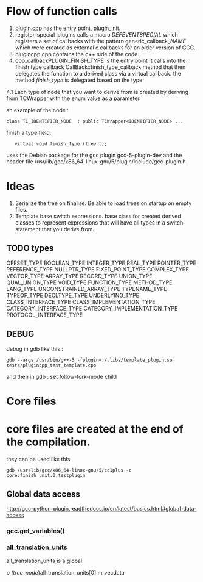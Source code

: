 # Flow of function calls

1. plugin.cpp has the entry point, plugin_init.
2. register_special_plugins calls a macro *DEFEVENTSPECIAL* which
registers a set of callbacks with the pattern generic_callback_*NAME* which
were created as external c callbacks for an older version of GCC.
3. plugincpp.cpp contains the c++ side of the code.
4. cpp_callbackPLUGIN_FINISH_TYPE is the entry point
It calls into the finish type callback CallBack::finish_type_callback method that then delegates the function
to a derived class via a virtual callback.
the method *finish_type* is delegated based on the type.

4.1 Each type of node that you want to derive from is created by deriving from
TCWrapper with the enum value as a parameter.

an example of the node :

    class TC_IDENTIFIER_NODE  : public TCWrapper<IDENTIFIER_NODE> ...

finish a type field:

       virtual void finish_type (tree t);

uses the Debian package for the gcc plugin gcc-5-plugin-dev
and the header file /usr/lib/gcc/x86_64-linux-gnu/5/plugin/include/gcc-plugin.h

# Ideas
1. Serialize the tree on finalise. Be able to load trees on startup on empty
files.
2. Template base switch expressions. base class for created derived classes to
   represent expressions that will have all types in a switch statement that
   you derive from.

## TODO types

  OFFSET_TYPE
  BOOLEAN_TYPE
  INTEGER_TYPE
  REAL_TYPE
  POINTER_TYPE
  REFERENCE_TYPE
  NULLPTR_TYPE
  FIXED_POINT_TYPE
  COMPLEX_TYPE
  VECTOR_TYPE
  ARRAY_TYPE
  RECORD_TYPE
  UNION_TYPE
  QUAL_UNION_TYPE
  VOID_TYPE
  FUNCTION_TYPE
  METHOD_TYPE
  LANG_TYPE
  UNCONSTRAINED_ARRAY_TYPE
  TYPENAME_TYPE
  TYPEOF_TYPE
  DECLTYPE_TYPE
  UNDERLYING_TYPE
  CLASS_INTERFACE_TYPE
  CLASS_IMPLEMENTATION_TYPE
  CATEGORY_INTERFACE_TYPE
  CATEGORY_IMPLEMENTATION_TYPE
  PROTOCOL_INTERFACE_TYPE

## DEBUG

debug in gdb like this :
    
    gdb --args /usr/bin/g++-5 -fplugin=./.libs/template_plugin.so tests/plugincpp_test_template.cpp
    
and then in gdb :
    set follow-fork-mode child

# Core files

# core files are created at the end of the compilation.
they can be used like this 

    gdb /usr/lib/gcc/x86_64-linux-gnu/5/cc1plus -c core.finish_unit.0.testplugin

## Global data access
   http://gcc-python-plugin.readthedocs.io/en/latest/basics.html#global-data-access

### gcc.get_variables()

### all_translation_units

all_translation_units is a global

p *(tree_node*)all_translation_units[0].m_vecdata